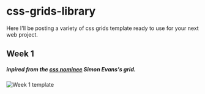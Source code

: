 # css-grids-library
Here I'll be posting a variety of css grids template ready to use for your next web project.

## Week 1
##### inpired from the [css nominee](http://www.csswinner.com/details/css-grid-showcase/11359) Simon Evans's grid.

![Week 1 template](http://d.up-00.com/2018/06/152834259897621.png)